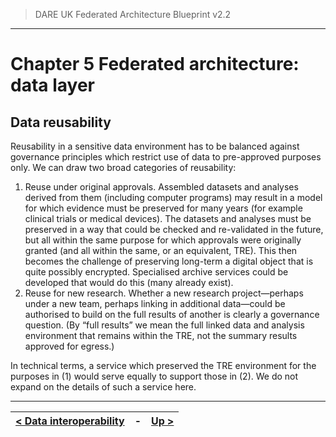 > DARE UK Federated Architecture Blueprint  v2.2
----

# Chapter 5 Federated architecture: data layer
## Data reusability

Reusability in a sensitive data environment has to be balanced against governance principles which restrict use of data to pre-approved purposes only. We can draw two broad categories of reusability:
 1. Reuse under original approvals. Assembled datasets and analyses derived from them (including computer programs) may result in a model for which evidence must be preserved for many years (for example clinical trials or medical devices). The datasets and analyses must be preserved in a way that could be checked and re-validated in the future, but all within the same purpose for which approvals were originally granted (and all within the same, or an equivalent, TRE). This then becomes the challenge of preserving long-term a digital object that is quite possibly encrypted. Specialised archive services could be developed that would do this (many already exist).
 2. Reuse for new research. Whether a new research project—perhaps under a new team, perhaps linking in additional data—could be authorised to build on the full results of another is clearly a governance question. (By “full results” we mean the full linked data and analysis environment that remains within the TRE, not the summary results approved for egress.)

In technical terms, a service which preserved the TRE environment for the purposes in (1) would serve equally to support those in (2). We do not expand on the details of such a service here.


----

| [< Data interoperability](5_5_Data_Interoperability.md) | - | [Up >](../) |
| ---- | ---- | ---- |


